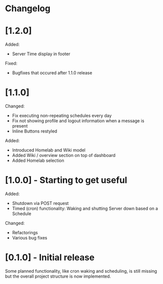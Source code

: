 # Changelog
# [1.2.0]
Added:
- Server Time display in footer

Fixed:
- Bugfixes that occured after 1.1.0 release

# [1.1.0]
Changed:
- Fix executing non-repeating schedules every day
- Fix not showing profile and logout information when a message is present
- Inline Buttons restyled

Added:
- Introduced Homelab and Wiki model
- Added Wiki / overview section on top of dashboard
- Added Homelab selection

# [1.0.0] - Starting to get useful
Added:
- Shutdown via POST request
- Timed (cron) functionality: Waking and shutting Server down based on a Schedule

Changed:
- Refactorings
- Various bug fixes

# [0.1.0] - Initial release
Some planned functionality, like cron waking and scheduling, is still missing but the overall project structure is now implemented.
